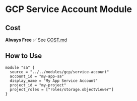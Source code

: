 # GCP Service Account Module

## Cost
**Always Free** ✅ See [COST.md](./COST.md)

## How to Use
```hcl
module "sa" {
  source = "../../modules/gcp/service-account"
  account_id = "my-app-sa"
  display_name = "My App Service Account"
  project_id = "my-project"
  project_roles = ["roles/storage.objectViewer"]
}
```

